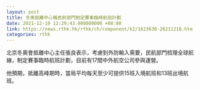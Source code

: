 ```yaml
---
layout: post
title: 冬奧抵離中心稱民航部門制定賽事臨時航班計劃
date: 2021-12-10 12:29:43.000000000 +08:00
link: https://news.rthk.hk/rthk/ch/component/k2/1623630-20211210.htm
categories: rthk
---
```


北京冬奧會抵離中心主任張良表示，考慮到外防輸入需要，民航部門梳理全球航線，制定賽事臨時航班計劃，目前有17間中外航空公司參與運營。

他預期，抵離高峰期時，當局平均每天至少可提供15班入境航班和13班出境航班。
